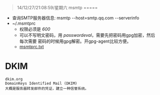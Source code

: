 > 14/12/27/21:08:59/星期六
msmtp 
=====
* 查询SMTP服务器信息:
	msmtp --host=smtp.qq.com --serverinfo
* ~/.msmtprc 
	* 权限必须是 *600*
	* 可以不写明文密码，用 *passwordeval*，需要先把密码用gpg加密，然后每次需要
	  	密码的时候用gpg解密。开gpg-agent比较方便。
	* [msmtprc.txt](http://msmtp.sourceforge.net/doc/msmtprc.txt)

DKIM 
=====
	dkim.org
	DomainKeys Identified Mail (DKIM) 
	大概是服务器转发邮件的凭证，建立一种信誉系统。
